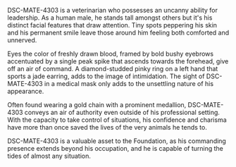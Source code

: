 DSC-MATE-4303 is a veterinarian who possesses an uncanny ability for leadership. As a human male, he stands tall amongst others but it's his distinct facial features that draw attention. Tiny spots peppering his skin and his permanent smile leave those around him feeling both comforted and unnerved.

Eyes the color of freshly drawn blood, framed by bold bushy eyebrows accentuated by a single peak spike that ascends towards the forehead, give off an air of command. A diamond-studded pinky ring on a left hand that sports a jade earring, adds to the image of intimidation. The sight of DSC-MATE-4303 in a medical mask only adds to the unsettling nature of his appearance.

Often found wearing a gold chain with a prominent medallion, DSC-MATE-4303 conveys an air of authority even outside of his professional setting. With the capacity to take control of situations, his confidence and charisma have more than once saved the lives of the very animals he tends to.

DSC-MATE-4303 is a valuable asset to the Foundation, as his commanding presence extends beyond his occupation, and he is capable of turning the tides of almost any situation.